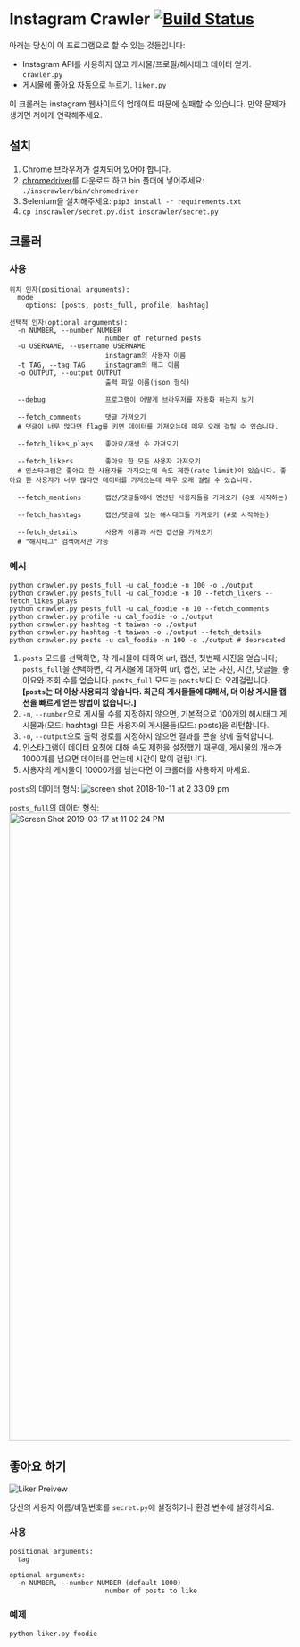 # Instagram Crawler [![Build Status](https://travis-ci.org/huaying/instagram-crawler.svg?branch=master)](https://travis-ci.org/huaying/instagram-crawler)

아래는 당신이 이 프로그램으로 할 수 있는 것들입니다:
- Instagram API를 사용하지 않고 게시물/프로필/해시태그 데이터 얻기. `crawler.py`
- 게시물에 좋아요 자동으로 누르기. `liker.py`

이 크롤러는 instagram 웹사이트의 업데이트 때문에 실패할 수 있습니다. 만약 문제가 생기면 저에게 연락해주세요.

## 설치
1. Chrome 브라우저가 설치되어 있어야 합니다.
2. [chromedriver](https://sites.google.com/a/chromium.org/chromedriver/)를 다운로드 하고 bin 폴더에 넣어주세요:
`./inscrawler/bin/chromedriver`
3. Selenium을 설치해주세요: `pip3 install -r requirements.txt`
4. `cp inscrawler/secret.py.dist inscrawler/secret.py`

## 크롤러
### 사용
```
위치 인자(positional arguments):
  mode
    options: [posts, posts_full, profile, hashtag]

선택적 인자(optional arguments):
  -n NUMBER, --number NUMBER
                        number of returned posts
  -u USERNAME, --username USERNAME
                        instagram의 사용자 이름
  -t TAG, --tag TAG     instagram의 태그 이름
  -o OUTPUT, --output OUTPUT
                        출력 파일 이름(json 형식)

  --debug               프로그램이 어떻게 브라우저를 자동화 하는지 보기

  --fetch_comments      댓글 가져오기
  # 댓글이 너무 많다면 flag를 키면 데이터를 가져오는데 매우 오래 걸릴 수 있습니다.

  --fetch_likes_plays   좋아요/재생 수 가져오기

  --fetch_likers        좋아요 한 모든 사용자 가져오기
  # 인스타그램은 좋아요 한 사용자를 가져오는데 속도 제한(rate limit)이 있습니다. 좋아요 한 사용자가 너무 많다면 데이터를 가져오는데 매우 오래 걸릴 수 있습니다.

  --fetch_mentions      캡션/댓글들에서 멘션된 사용자들을 가져오기 (@로 시작하는)

  --fetch_hashtags      캡션/댓글에 있는 해시태그들 가져오기 (#로 시작하는)

  --fetch_details       사용자 이름과 사진 캡션을 가져오기
  # "해시태그" 검색에서만 가능

```


### 예시
```
python crawler.py posts_full -u cal_foodie -n 100 -o ./output
python crawler.py posts_full -u cal_foodie -n 10 --fetch_likers --fetch_likes_plays
python crawler.py posts_full -u cal_foodie -n 10 --fetch_comments
python crawler.py profile -u cal_foodie -o ./output
python crawler.py hashtag -t taiwan -o ./output
python crawler.py hashtag -t taiwan -o ./output --fetch_details
python crawler.py posts -u cal_foodie -n 100 -o ./output # deprecated
```
1. `posts` 모드를 선택하면, 각 게시물에 대하여 url, 캡션, 첫번째 사진을 얻습니다; `posts_full`을 선택하면, 각 게시물에 대하여 url, 캡션, 모든 사진, 시간, 댓글들, 좋아요와 조회 수를 얻습니다. `posts_full` 모드는 `posts`보다 더 오래걸립니다. **[`posts`는 더 이상 사용되지 않습니다. 최근의 게시물들에 대해서, 더 이상 게시물 캡션을 빠르게 얻는 방법이 없습니다.]**
2. `-n`, `--number`으로 게시물 수를 지정하지 않으면, 기본적으로 100개의 해시태그 게시물과(모드: hashtag) 모든 사용자의 게시물들(모드: posts)을 리턴합니다.
3. `-o`, `--output`으로 출력 경로를 지정하지 않으면 결과를 콘솔 창에 출력합니다.
4. 인스타그램이 데이터 요청에 대해 속도 제한을 설정했기 때문에, 게시물의 개수가 1000개를 넘으면 데이터를 얻는데 시간이 많이 걸립니다.
5. 사용자의 게시물이 10000개를 넘는다면 이 크롤러를 사용하지 마세요.

`posts`의 데이터 형식:
![screen shot 2018-10-11 at 2 33 09 pm](https://user-images.githubusercontent.com/3991678/46835356-cd521d80-cd62-11e8-9bb1-888bc32af484.png)

`posts_full`의 데이터 형식:
<img width="1123" alt="Screen Shot 2019-03-17 at 11 02 24 PM" src="https://user-images.githubusercontent.com/3991678/54510055-1c4f4080-4909-11e9-8d06-8c35a08fb74e.png">

## 좋아요 하기
![Liker Preivew](https://user-images.githubusercontent.com/3991678/41560884-4bbd42d2-72fd-11e8-8d56-84e7cf7187cd.gif)


당신의 사용자 이름/비밀번호를 `secret.py`에 설정하거나 환경 변수에 설정하세요.

### 사용
```
positional arguments:
  tag

optional arguments:
  -n NUMBER, --number NUMBER (default 1000)
                        number of posts to like
```

### 예제
```
python liker.py foodie
```
